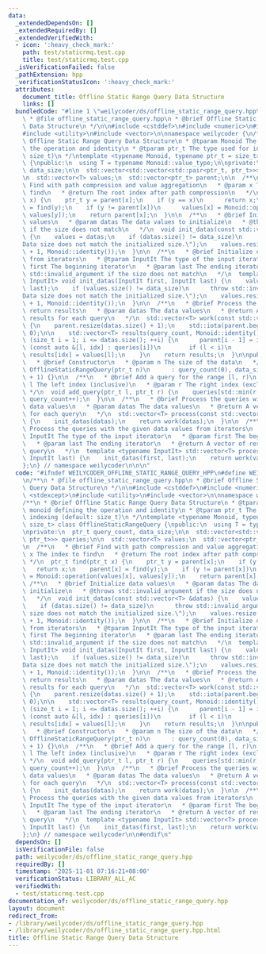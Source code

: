 ```yaml
---
data:
  _extendedDependsOn: []
  _extendedRequiredBy: []
  _extendedVerifiedWith:
  - icon: ':heavy_check_mark:'
    path: test/staticrmq.test.cpp
    title: test/staticrmq.test.cpp
  _isVerificationFailed: false
  _pathExtension: hpp
  _verificationStatusIcon: ':heavy_check_mark:'
  attributes:
    document_title: Offline Static Range Query Data Structure
    links: []
  bundledCode: "#line 1 \"weilycoder/ds/offline_static_range_query.hpp\"\n\n\n\n/**\n\
    \ * @file offline_static_range_query.hpp\n * @brief Offline Static Range Query\
    \ Data Structure\n */\n\n#include <cstddef>\n#include <numeric>\n#include <stdexcept>\n\
    #include <utility>\n#include <vector>\n\nnamespace weilycoder {\n/**\n * @brief\
    \ Offline Static Range Query Data Structure\n * @tparam Monoid The monoid defining\
    \ the operation and identity\n * @tparam ptr_t The type used for indexing (default:\
    \ size_t)\n */\ntemplate <typename Monoid, typename ptr_t = size_t> class OfflineStaticRangeQuery\
    \ {\npublic:\n  using T = typename Monoid::value_type;\n\nprivate:\n  ptr_t query_count,\
    \ data_size;\n\n  std::vector<std::vector<std::pair<ptr_t, ptr_t>>> queries;\n\
    \n  std::vector<T> values;\n  std::vector<ptr_t> parent;\n\n  /**\n   * @brief\
    \ Find with path compression and value aggregation\n   * @param x The index to\
    \ find\n   * @return The root index after path compression\n   */\n  ptr_t find(ptr_t\
    \ x) {\n    ptr_t y = parent[x];\n    if (y == x)\n      return x;\n    parent[x]\
    \ = find(y);\n    if (y != parent[x])\n      values[x] = Monoid::operation(values[x],\
    \ values[y]);\n    return parent[x];\n  }\n\n  /**\n   * @brief Initialize data\
    \ values\n   * @param datas The data values to initialize\n   * @throws std::invalid_argument\
    \ if the size does not match\n   */\n  void init_datas(const std::vector<T> &datas)\
    \ {\n    values = datas;\n    if (datas.size() != data_size)\n      throw std::invalid_argument(\"\
    Data size does not match the initialized size.\");\n    values.resize(datas.size()\
    \ + 1, Monoid::identity());\n  }\n\n  /**\n   * @brief Initialize data values\
    \ from iterators\n   * @tparam InputIt The type of the input iterator\n   * @param\
    \ first The beginning iterator\n   * @param last The ending iterator\n   * @throws\
    \ std::invalid_argument if the size does not match\n   */\n  template <typename\
    \ InputIt> void init_datas(InputIt first, InputIt last) {\n    values.assign(first,\
    \ last);\n    if (values.size() != data_size)\n      throw std::invalid_argument(\"\
    Data size does not match the initialized size.\");\n    values.resize(data_size\
    \ + 1, Monoid::identity());\n  }\n\n  /**\n   * @brief Process the queries and\
    \ return results\n   * @param datas The data values\n   * @return A vector of\
    \ results for each query\n   */\n  std::vector<T> work(const std::vector<T> &datas)\
    \ {\n    parent.resize(datas.size() + 1);\n    std::iota(parent.begin(), parent.end(),\
    \ 0);\n\n    std::vector<T> results(query_count, Monoid::identity());\n    for\
    \ (size_t i = 1; i <= datas.size(); ++i) {\n      parent[i - 1] = i;\n      for\
    \ (const auto &[l, idx] : queries[i])\n        if (l < i)\n          find(l),\
    \ results[idx] = values[l];\n    }\n    return results;\n  }\n\npublic:\n  /**\n\
    \   * @brief Constructor\n   * @param n The size of the data\n   */\n  explicit\
    \ OfflineStaticRangeQuery(ptr_t n)\n      : query_count(0), data_size(n), queries(n\
    \ + 1) {}\n\n  /**\n   * @brief Add a query for the range [l, r)\n   * @param\
    \ l The left index (inclusive)\n   * @param r The right index (exclusive)\n  \
    \ */\n  void add_query(ptr_t l, ptr_t r) {\n    queries[std::min(r, data_size)].emplace_back(l,\
    \ query_count++);\n  }\n\n  /**\n   * @brief Process the queries with the given\
    \ data values\n   * @param datas The data values\n   * @return A vector of results\
    \ for each query\n   */\n  std::vector<T> process(const std::vector<T> &datas)\
    \ {\n    init_datas(datas);\n    return work(datas);\n  }\n\n  /**\n   * @brief\
    \ Process the queries with the given data values from iterators\n   * @tparam\
    \ InputIt The type of the input iterator\n   * @param first The beginning iterator\n\
    \   * @param last The ending iterator\n   * @return A vector of results for each\
    \ query\n   */\n  template <typename InputIt> std::vector<T> process(InputIt first,\
    \ InputIt last) {\n    init_datas(first, last);\n    return work(values);\n  }\n\
    };\n} // namespace weilycoder\n\n\n"
  code: "#ifndef WEILYCODER_OFFLINE_STATIC_RANGE_QUERY_HPP\n#define WEILYCODER_OFFLINE_STATIC_RANGE_QUERY_HPP\n\
    \n/**\n * @file offline_static_range_query.hpp\n * @brief Offline Static Range\
    \ Query Data Structure\n */\n\n#include <cstddef>\n#include <numeric>\n#include\
    \ <stdexcept>\n#include <utility>\n#include <vector>\n\nnamespace weilycoder {\n\
    /**\n * @brief Offline Static Range Query Data Structure\n * @tparam Monoid The\
    \ monoid defining the operation and identity\n * @tparam ptr_t The type used for\
    \ indexing (default: size_t)\n */\ntemplate <typename Monoid, typename ptr_t =\
    \ size_t> class OfflineStaticRangeQuery {\npublic:\n  using T = typename Monoid::value_type;\n\
    \nprivate:\n  ptr_t query_count, data_size;\n\n  std::vector<std::vector<std::pair<ptr_t,\
    \ ptr_t>>> queries;\n\n  std::vector<T> values;\n  std::vector<ptr_t> parent;\n\
    \n  /**\n   * @brief Find with path compression and value aggregation\n   * @param\
    \ x The index to find\n   * @return The root index after path compression\n  \
    \ */\n  ptr_t find(ptr_t x) {\n    ptr_t y = parent[x];\n    if (y == x)\n   \
    \   return x;\n    parent[x] = find(y);\n    if (y != parent[x])\n      values[x]\
    \ = Monoid::operation(values[x], values[y]);\n    return parent[x];\n  }\n\n \
    \ /**\n   * @brief Initialize data values\n   * @param datas The data values to\
    \ initialize\n   * @throws std::invalid_argument if the size does not match\n\
    \   */\n  void init_datas(const std::vector<T> &datas) {\n    values = datas;\n\
    \    if (datas.size() != data_size)\n      throw std::invalid_argument(\"Data\
    \ size does not match the initialized size.\");\n    values.resize(datas.size()\
    \ + 1, Monoid::identity());\n  }\n\n  /**\n   * @brief Initialize data values\
    \ from iterators\n   * @tparam InputIt The type of the input iterator\n   * @param\
    \ first The beginning iterator\n   * @param last The ending iterator\n   * @throws\
    \ std::invalid_argument if the size does not match\n   */\n  template <typename\
    \ InputIt> void init_datas(InputIt first, InputIt last) {\n    values.assign(first,\
    \ last);\n    if (values.size() != data_size)\n      throw std::invalid_argument(\"\
    Data size does not match the initialized size.\");\n    values.resize(data_size\
    \ + 1, Monoid::identity());\n  }\n\n  /**\n   * @brief Process the queries and\
    \ return results\n   * @param datas The data values\n   * @return A vector of\
    \ results for each query\n   */\n  std::vector<T> work(const std::vector<T> &datas)\
    \ {\n    parent.resize(datas.size() + 1);\n    std::iota(parent.begin(), parent.end(),\
    \ 0);\n\n    std::vector<T> results(query_count, Monoid::identity());\n    for\
    \ (size_t i = 1; i <= datas.size(); ++i) {\n      parent[i - 1] = i;\n      for\
    \ (const auto &[l, idx] : queries[i])\n        if (l < i)\n          find(l),\
    \ results[idx] = values[l];\n    }\n    return results;\n  }\n\npublic:\n  /**\n\
    \   * @brief Constructor\n   * @param n The size of the data\n   */\n  explicit\
    \ OfflineStaticRangeQuery(ptr_t n)\n      : query_count(0), data_size(n), queries(n\
    \ + 1) {}\n\n  /**\n   * @brief Add a query for the range [l, r)\n   * @param\
    \ l The left index (inclusive)\n   * @param r The right index (exclusive)\n  \
    \ */\n  void add_query(ptr_t l, ptr_t r) {\n    queries[std::min(r, data_size)].emplace_back(l,\
    \ query_count++);\n  }\n\n  /**\n   * @brief Process the queries with the given\
    \ data values\n   * @param datas The data values\n   * @return A vector of results\
    \ for each query\n   */\n  std::vector<T> process(const std::vector<T> &datas)\
    \ {\n    init_datas(datas);\n    return work(datas);\n  }\n\n  /**\n   * @brief\
    \ Process the queries with the given data values from iterators\n   * @tparam\
    \ InputIt The type of the input iterator\n   * @param first The beginning iterator\n\
    \   * @param last The ending iterator\n   * @return A vector of results for each\
    \ query\n   */\n  template <typename InputIt> std::vector<T> process(InputIt first,\
    \ InputIt last) {\n    init_datas(first, last);\n    return work(values);\n  }\n\
    };\n} // namespace weilycoder\n\n#endif\n"
  dependsOn: []
  isVerificationFile: false
  path: weilycoder/ds/offline_static_range_query.hpp
  requiredBy: []
  timestamp: '2025-11-01 07:16:21+08:00'
  verificationStatus: LIBRARY_ALL_AC
  verifiedWith:
  - test/staticrmq.test.cpp
documentation_of: weilycoder/ds/offline_static_range_query.hpp
layout: document
redirect_from:
- /library/weilycoder/ds/offline_static_range_query.hpp
- /library/weilycoder/ds/offline_static_range_query.hpp.html
title: Offline Static Range Query Data Structure
---
```

